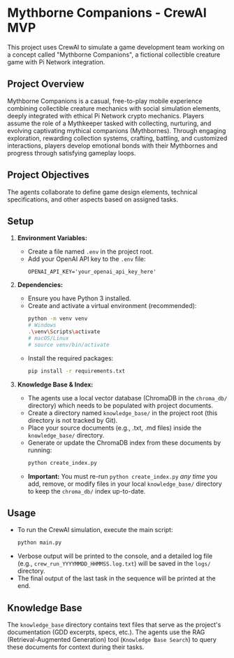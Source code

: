 # Mythborne Companions - CrewAI MVP

This project uses CrewAI to simulate a game development team working on a concept called "Mythborne Companions", a fictional collectible creature game with Pi Network integration.

## Project Overview
Mythborne Companions is a casual, free-to-play mobile experience combining collectible creature mechanics with social simulation elements, deeply integrated with ethical Pi Network crypto mechanics. Players assume the role of a Mythkeeper tasked with collecting, nurturing, and evolving captivating mythical companions (Mythbornes). Through engaging exploration, rewarding collection systems, crafting, battling, and customized interactions, players develop emotional bonds with their Mythbornes and progress through satisfying gameplay loops.

## Project Objectives

The agents collaborate to define game design elements, technical specifications, and other aspects based on assigned tasks.

## Setup

1.  **Environment Variables:**
    *   Create a file named `.env` in the project root.
    *   Add your OpenAI API key to the `.env` file:
        ```
        OPENAI_API_KEY='your_openai_api_key_here'
        ```

2.  **Dependencies:**
    *   Ensure you have Python 3 installed.
    *   Create and activate a virtual environment (recommended):
        ```bash
        python -m venv venv
        # Windows
        .\venv\Scripts\activate
        # macOS/Linux
        # source venv/bin/activate
        ```
    *   Install the required packages:
        ```bash
        pip install -r requirements.txt
        ```

3.  **Knowledge Base & Index:**
    *   The agents use a local vector database (ChromaDB in the `chroma_db/` directory) which needs to be populated with project documents.
    *   Create a directory named `knowledge_base/` in the project root (this directory is not tracked by Git).
    *   Place your source documents (e.g., .txt, .md files) inside the `knowledge_base/` directory.
    *   Generate or update the ChromaDB index from these documents by running:
        ```bash
        python create_index.py
        ```
    *   **Important:** You must re-run `python create_index.py` *any time* you add, remove, or modify files in your local `knowledge_base/` directory to keep the `chroma_db/` index up-to-date.

## Usage

*   To run the CrewAI simulation, execute the main script:
    ```bash
    python main.py
    ```
*   Verbose output will be printed to the console, and a detailed log file (e.g., `crew_run_YYYYMMDD_HHMMSS.log.txt`) will be saved in the `logs/` directory.
*   The final output of the last task in the sequence will be printed at the end.

## Knowledge Base

The `knowledge_base` directory contains text files that serve as the project's documentation (GDD excerpts, specs, etc.). The agents use the RAG (Retrieval-Augmented Generation) tool (`Knowledge Base Search`) to query these documents for context during their tasks.
